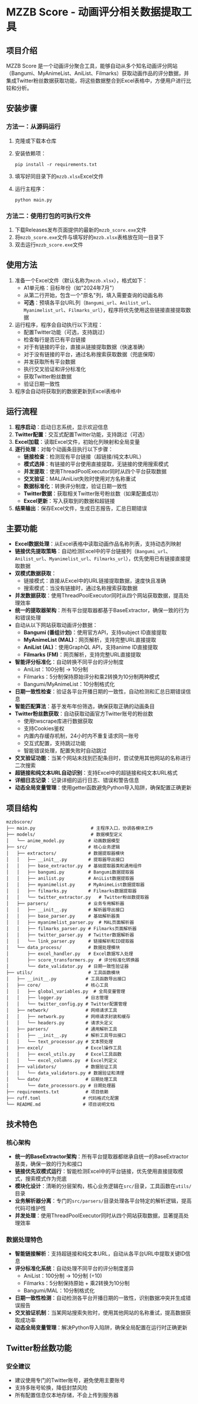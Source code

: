 # MZZB Score - 动画评分相关数据提取工具

## 项目介绍

MZZB Score 是一个动画评分聚合工具，能够自动从多个知名动画评分网站（Bangumi、MyAnimeList、AniList、Filmarks）获取动画作品的评分数据，并集成Twitter粉丝数据获取功能，将这些数据整合到Excel表格中，方便用户进行比较和分析。

## 安装步骤

### 方法一：从源码运行

1. 克隆或下载本仓库
2. 安装依赖项：
   ```
   pip install -r requirements.txt
   ```

3. 填写好同目录下的`mzzb.xlsx`Excel文件
4. 运行主程序：
   ```
   python main.py
   ```

### 方法二：使用打包的可执行文件

1. 下载Releases发布页面提供的最新的`mzzb_score.exe`文件
2. 将`mzzb_score.exe`文件与填写好的`mzzb.xlsx`表格放在同一目录下
3. 双击运行`mzzb_score.exe`文件

## 使用方法

1. 准备一个Excel文件（默认名称为`mzzb.xlsx`），格式如下：
   - A1单元格：目标年份（如"2024年7月"）
   - 从第二行开始，包含一个"原名"列，填入需要查询的动画名称
   - **可选**：预填各平台URL列（`Bangumi_url`、`Anilist_url`、`Myanimelist_url`、`Filmarks_url`），程序将优先使用这些链接直接提取数据
2. 运行程序，程序会自动执行以下流程：
   - 配置Twitter功能（可选，支持跳过）
   - 检查每行是否已有平台链接
   - 对于有链接的平台，直接从链接提取数据（快速准确）
   - 对于没有链接的平台，通过名称搜索获取数据（兜底保障）
   - 并发获取所有平台数据
   - 执行交叉验证和评分标准化
   - 获取Twitter粉丝数据
   - 验证日期一致性
3. 程序会自动将获取到的数据更新到Excel表格中

## 运行流程

1. **程序启动**：启动日志系统，显示欢迎信息
2. **Twitter配置**：交互式配置Twitter功能，支持跳过（可选）
3. **Excel加载**：读取Excel文件，初始化列映射和全局变量
4. **逐行处理**：对每个动画条目执行以下步骤：
   - **链接检查**：检测现有平台链接（超链接/纯文本URL）
   - **模式选择**：有链接的平台使用直接提取，无链接的使用搜索模式
   - **并发提取**：使用ThreadPoolExecutor同时从四个平台获取数据
   - **交叉验证**：MAL/AniList失败时使用对方名称重试
   - **数据标准化**：转换评分制度，验证日期一致性
   - **Twitter数据**：获取相关Twitter账号粉丝数（如果配置成功）
   - **Excel更新**：写入获取到的数据和超链接
5. **结果输出**：保存Excel文件，生成日志报告，汇总日期错误

## 主要功能

- **Excel数据处理**：从Excel表格中读取动画作品名称列表，支持动态列映射
- **链接优先提取策略**：自动检测Excel中的平台链接列（`Bangumi_url`、`Anilist_url`、`Myanimelist_url`、`Filmarks_url`），优先使用已有链接直接提取数据
- **双模式数据获取**：
  - 链接模式：直接从Excel中的URL链接提取数据，速度快且准确
  - 搜索模式：当没有链接时，通过名称搜索获取数据
- **并发数据获取**：使用ThreadPoolExecutor同时从四个网站获取数据，提高处理效率
- **统一的提取器架构**：所有平台提取器都基于BaseExtractor，确保一致的行为和错误处理
- 自动从以下网站获取动画评分数据：
  - **Bangumi (番组计划)**：使用官方API，支持subject ID直接提取
  - **MyAnimeList (MAL)**：网页解析，支持完整URL直接提取
  - **AniList (AL)**：使用GraphQL API，支持anime ID直接提取
  - **Filmarks (FM)**：网页解析，支持完整URL直接提取
- **智能评分标准化**：自动转换不同平台的评分制度
  - AniList：100分制 → 10分制
  - Filmarks：5分制保持原始评分和乘2转换为10分制两种模式
  - Bangumi/MyAnimeList：10分制格式化
- **日期一致性检查**：验证各平台开播日期的一致性，自动检测和汇总日期错误信息
- **智能匹配算法**：基于发布年份筛选，确保获取正确的动画条目
- **Twitter粉丝数获取**：自动获取动画官方Twitter账号的粉丝数
  - 使用twscrape库进行数据获取
  - 支持Cookies鉴权
  - 内置内存缓存机制，24小时内不重复请求同一账号
  - 交互式配置，支持跳过功能
  - 智能错误处理，配置失败时自动跳过
- **交叉验证功能**：当某个网站未找到匹配条目时，尝试使用其他网站的名称进行二次搜索
- **超链接和纯文本URL自动识别**：支持Excel中的超链接和纯文本URL格式
- **详细日志记录**：记录详细的运行日志、错误和警告信息
- **动态全局变量管理**：使用getter函数避免Python导入陷阱，确保配置正确更新


## 项目结构

```
mzzbscore/
├── main.py                     # 主程序入口，协调各模块工作
├── models/                     # 数据模型定义
│   └── anime_model.py         # 动画数据模型
├── src/                       # 核心业务逻辑
│   ├── extractors/            # 数据提取器模块 
│   │   ├── __init__.py        # 提取器导出接口
│   │   ├── base_extractor.py  # 基础提取器类和通用组件
│   │   ├── bangumi.py         # Bangumi数据提取器
│   │   ├── anilist.py         # AniList数据提取器
│   │   ├── myanimelist.py     # MyAnimeList数据提取器
│   │   ├── filmarks.py        # Filmarks数据提取器
│   │   └── twitter_extractor.py   # Twitter粉丝数提取器
│   ├── parsers/               # 业务专用解析器
│   │   ├── __init__.py        # 解析器导出接口
│   │   ├── base_parser.py     # 基础解析器类
│   │   ├── myanimelist_parser.py  # MAL页面解析器
│   │   ├── filmarks_parser.py # Filmarks页面解析器
│   │   ├── twitter_parser.py  # Twitter数据解析器
│   │   └── link_parser.py     # 链接解析和ID提取器
│   └── data_process/          # 数据处理模块
│       ├── excel_handler.py   # Excel数据写入处理
│       ├── score_transformers.py  # 评分标准化转换器
│       └── date_validator.py  # 日期一致性验证器
├── utils/                     # 工具函数模块
│   ├── __init__.py           # 工具函数导出接口
│   ├── core/                 # 核心工具
│   │   ├── global_variables.py  # 全局变量管理
│   │   ├── logger.py         # 日志管理
│   │   └── twitter_config.py # Twitter配置管理
│   ├── network/              # 网络请求工具
│   │   ├── network.py        # 网络请求封装和缓存
│   │   └── headers.py        # 请求头定义
│   ├── parsers/              # 通用解析工具
│   │   ├── __init__.py       # 解析工具导出接口
│   │   └── text_processor.py # 文本预处理
│   ├── excel/                # Excel操作工具
│   │   ├── excel_utils.py    # Excel工具函数
│   │   └── excel_columns.py  # Excel列定义
│   ├── validators/           # 数据验证工具
│   │   └── data_validators.py # 数据验证和清理
│   └── date/                 # 日期处理工具
│       └── date_processors.py # 日期处理器
├── requirements.txt          # 项目依赖
├── ruff.toml                # 代码格式化配置
└── README.md                # 项目说明文档
```


## 技术特色

### 核心架构
- **统一的BaseExtractor架构**：所有平台提取器都继承自统一的BaseExtractor基类，确保一致的行为和接口
- **链接优先双模式运行**：智能检测Excel中的平台链接，优先使用直接提取模式，搜索模式作为兜底
- **模块化设计**：清晰的分层架构，核心业务逻辑在`src/`目录，工具函数在`utils/`目录
- **业务解析器分离**：专门的`src/parsers/`目录处理各平台特定的解析逻辑，提高代码可维护性
- **并发处理**：使用ThreadPoolExecutor同时从四个网站获取数据，显著提高处理效率

### 数据处理特色
- **智能链接解析**：支持超链接和纯文本URL，自动从各平台URL中提取关键ID信息
- **评分标准化系统**：自动处理不同平台的评分制度差异
  - AniList：100分制 → 10分制 (÷10)
  - Filmarks：5分制保持原始 + 乘2转换为10分制
  - Bangumi/MAL：10分制格式化
- **日期一致性检测**：自动检测各平台开播日期的一致性，识别数据冲突并生成错误报告
- **交叉验证机制**：当某网站搜索失败时，使用其他网站的名称重试，提高数据获取成功率
- **动态全局变量管理**：解决Python导入陷阱，确保全局配置在运行时正确更新

## Twitter粉丝数功能

### 安全建议
- 建议使用专门的Twitter账号，避免使用主要账号
- 支持多账号轮换，降低封禁风险
- 所有配置信息仅本地存储，不会上传到服务器

